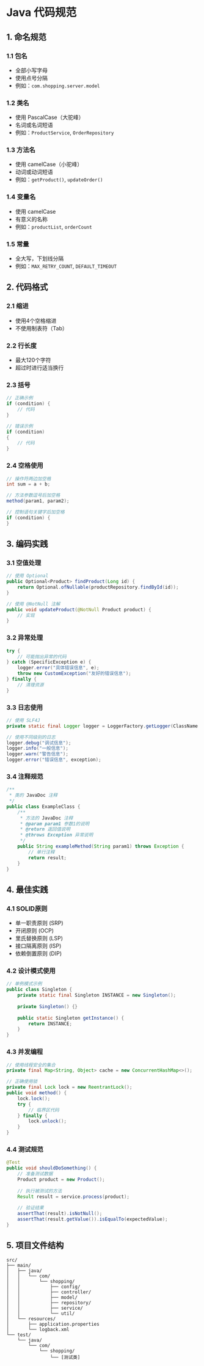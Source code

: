 # Java 代码规范

## 1. 命名规范

### 1.1 包名
- 全部小写字母
- 使用点号分隔
- 例如：`com.shopping.server.model`

### 1.2 类名
- 使用 PascalCase（大驼峰）
- 名词或名词短语
- 例如：`ProductService`, `OrderRepository`

### 1.3 方法名
- 使用 camelCase（小驼峰）
- 动词或动词短语
- 例如：`getProduct()`, `updateOrder()`

### 1.4 变量名
- 使用 camelCase
- 有意义的名称
- 例如：`productList`, `orderCount`

### 1.5 常量
- 全大写，下划线分隔
- 例如：`MAX_RETRY_COUNT`, `DEFAULT_TIMEOUT`

## 2. 代码格式

### 2.1 缩进
- 使用4个空格缩进
- 不使用制表符（Tab）

### 2.2 行长度
- 最大120个字符
- 超过时进行适当换行

### 2.3 括号
```java
// 正确示例
if (condition) {
    // 代码
}

// 错误示例
if (condition)
{
    // 代码
}
```

### 2.4 空格使用
```java
// 操作符两边加空格
int sum = a + b;

// 方法参数逗号后加空格
method(param1, param2);

// 控制语句关键字后加空格
if (condition) {
}
```

## 3. 编码实践

### 3.1 空值处理
```java
// 使用 Optional
public Optional<Product> findProduct(Long id) {
    return Optional.ofNullable(productRepository.findById(id));
}

// 使用 @NotNull 注解
public void updateProduct(@NotNull Product product) {
    // 实现
}
```

### 3.2 异常处理
```java
try {
    // 可能抛出异常的代码
} catch (SpecificException e) {
    logger.error("具体错误信息", e);
    throw new CustomException("友好的错误信息");
} finally {
    // 清理资源
}
```

### 3.3 日志使用
```java
// 使用 SLF4J
private static final Logger logger = LoggerFactory.getLogger(ClassName.class);

// 使用不同级别的日志
logger.debug("调试信息");
logger.info("一般信息");
logger.warn("警告信息");
logger.error("错误信息", exception);
```

### 3.4 注释规范
```java
/**
 * 类的 JavaDoc 注释
 */
public class ExampleClass {
    /**
     * 方法的 JavaDoc 注释
     * @param param1 参数1的说明
     * @return 返回值说明
     * @throws Exception 异常说明
     */
    public String exampleMethod(String param1) throws Exception {
        // 单行注释
        return result;
    }
}
```

## 4. 最佳实践

### 4.1 SOLID原则
- 单一职责原则 (SRP)
- 开闭原则 (OCP)
- 里氏替换原则 (LSP)
- 接口隔离原则 (ISP)
- 依赖倒置原则 (DIP)

### 4.2 设计模式使用
```java
// 单例模式示例
public class Singleton {
    private static final Singleton INSTANCE = new Singleton();
    
    private Singleton() {}
    
    public static Singleton getInstance() {
        return INSTANCE;
    }
}
```

### 4.3 并发编程
```java
// 使用线程安全的集合
private final Map<String, Object> cache = new ConcurrentHashMap<>();

// 正确使用锁
private final Lock lock = new ReentrantLock();
public void method() {
    lock.lock();
    try {
        // 临界区代码
    } finally {
        lock.unlock();
    }
}
```

### 4.4 测试规范
```java
@Test
public void shouldDoSomething() {
    // 准备测试数据
    Product product = new Product();
    
    // 执行被测试的方法
    Result result = service.process(product);
    
    // 验证结果
    assertThat(result).isNotNull();
    assertThat(result.getValue()).isEqualTo(expectedValue);
}
```

## 5. 项目文件结构
```
src/
├── main/
│   ├── java/
│   │   └── com/
│   │       └── shopping/
│   │           ├── config/
│   │           ├── controller/
│   │           ├── model/
│   │           ├── repository/
│   │           ├── service/
│   │           └── util/
│   └── resources/
│       ├── application.properties
│       └── logback.xml
└── test/
    └── java/
        └── com/
            └── shopping/
                └── [测试类]
```